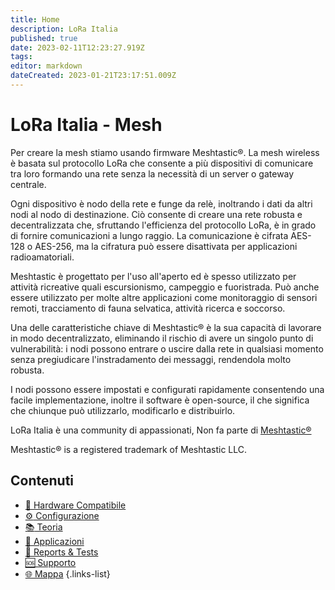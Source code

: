```yaml
---
title: Home
description: LoRa Italia
published: true
date: 2023-02-11T12:23:27.919Z
tags: 
editor: markdown
dateCreated: 2023-01-21T23:17:51.009Z
---
```


# LoRa Italia - Mesh

Per creare la mesh stiamo usando firmware Meshtastic®. La mesh wireless è basata sul protocollo LoRa che consente a più dispositivi di comunicare tra loro formando una rete senza la necessità di un server o gateway centrale.

Ogni dispositivo è nodo della rete e funge da relè, inoltrando i dati da altri nodi al nodo di destinazione. Ciò consente di creare una rete robusta e decentralizzata che, sfruttando l'efficienza del protocollo LoRa, è in grado di fornire comunicazioni a lungo raggio. La comunicazione è cifrata AES-128 o AES-256, ma la cifratura può essere disattivata per applicazioni radioamatoriali.

Meshtastic è progettato per l'uso all'aperto ed è spesso utilizzato per attività ricreative quali escursionismo, campeggio e fuoristrada. Può anche essere utilizzato per molte altre applicazioni come monitoraggio di sensori remoti, tracciamento di fauna selvatica, attività ricerca e soccorso.

Una delle caratteristiche chiave di Meshtastic® è la sua capacità di lavorare in modo decentralizzato, eliminando il rischio di avere un singolo punto di vulnerabilità: i nodi possono entrare o uscire dalla rete in qualsiasi momento senza pregiudicare l'instradamento dei messaggi, rendendola molto robusta.

I nodi possono essere impostati e configurati rapidamente consentendo una facile implementazione, inoltre il software è open-source, il che significa che chiunque può utilizzarlo, modificarlo e distribuirlo.

LoRa Italia è una community di appassionati, Non fa parte di [Meshtastic®](www.meshtastic.org)

Meshtastic® is a registered trademark of Meshtastic LLC.

## Contenuti
- [:satellite: Hardware Compatibile](/teoria/hardware)
- [:gear: Configurazione](/configurazione/config_home)
- [:books: Teoria](/teoria/Mesh)
- [:nut_and_bolt: Applicazioni](/applicazioni/app_index)
- [:memo: Reports & Tests](/Reports&Tests/test_index)
- [:sos: Supporto](https://t.me/meshtastic_italia)
- [🌐 Mappa](https://hub.iz1kga.it)
{.links-list}